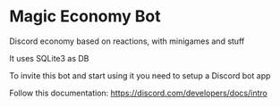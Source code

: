 # Magic Economy Bot

Discord economy based on reactions, with minigames and stuff

It uses SQLite3 as DB

To invite this bot and start using it you need to setup a Discord bot app

Follow this documentation: https://discord.com/developers/docs/intro
